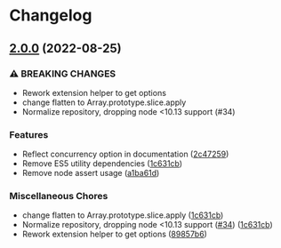 # Changelog

## [2.0.0](https://www.github.com/gulpjs/bach/compare/v1.2.0...v2.0.0) (2022-08-25)


### ⚠ BREAKING CHANGES

* Rework extension helper to get options
* change flatten to Array.prototype.slice.apply
* Normalize repository, dropping node <10.13 support (#34)

### Features

* Reflect concurrency option in documentation ([2c47259](https://www.github.com/gulpjs/bach/commit/2c47259f650e52eb0410713c3766e6b1eda1bcdc))
* Remove ES5 utility dependencies ([1c631cb](https://www.github.com/gulpjs/bach/commit/1c631cb014cddfea87a29e0e874a1cd85b6a1751))
* Remove node assert usage ([a1ba61d](https://www.github.com/gulpjs/bach/commit/a1ba61d965477de8d2b748f5ed5d5dce343e4182))


### Miscellaneous Chores

* change flatten to Array.prototype.slice.apply ([1c631cb](https://www.github.com/gulpjs/bach/commit/1c631cb014cddfea87a29e0e874a1cd85b6a1751))
* Normalize repository, dropping node <10.13 support ([#34](https://www.github.com/gulpjs/bach/issues/34)) ([1c631cb](https://www.github.com/gulpjs/bach/commit/1c631cb014cddfea87a29e0e874a1cd85b6a1751))
* Rework extension helper to get options ([89857b6](https://www.github.com/gulpjs/bach/commit/89857b6f3bbf165ca9f437663ee1de28af9de223))
